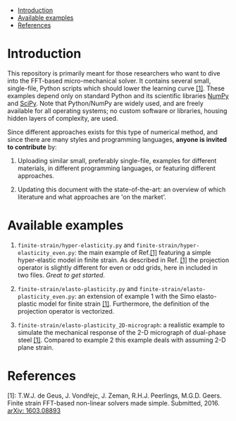 
<!-- MarkdownTOC -->

- [Introduction](#introduction)
- [Available examples](#available-examples)
- [References](#references)

<!-- /MarkdownTOC -->

# Introduction

This repository is primarily meant for those researchers who want to dive into the FFT-based micro-mechanical solver. It contains several small, single-file, Python scripts which should lower the learning curve [[1]](http://arxiv.org/abs/1603.08893). These examples depend only on standard Python and its scientific libraries [NumPy](http://www.numpy.org) and [SciPy](https://www.scipy.org). Note that Python/NumPy are widely used, and are freely available for all operating systems; no custom software or libraries, housing hidden layers of complexity, are used.

Since different approaches exists for this type of numerical method, and since there are many styles and programming languages, **anyone is invited to contribute** by:

1. Uploading similar small, preferably single-file, examples for different materials, in different programming languages, or featuring different approaches.

2. Updating this document with the state-of-the-art: an overview of which literature and what approaches are 'on the market'.

# Available examples

1. `finite-strain/hyper-elasticity.py` and `finite-strain/hyper-elasticity_even.py`: the main example of Ref.[[1]](http://arxiv.org/abs/1603.08893) featuring a simple hyper-elastic model in finite strain. As described in Ref. [[1]](http://arxiv.org/abs/1603.08893) the projection operator is slightly different for even or odd grids, here in included in two files. *Great to get started*.

2. `finite-strain/elasto-plasticity.py` and `finite-strain/elasto-plasticity_even.py`: an extension of example 1 with the Simo elasto-plastic model for finite strain [[1]](http://arxiv.org/abs/1603.08893). Furthermore, the definition of the projection operator is vectorized.

3. `finite-strain/elasto-plasticity_2D-micrograph`: a realistic example to simulate the mechanical response of the 2-D micrograph of dual-phase steel [[1]](http://arxiv.org/abs/1603.08893). Compared to example 2 this example deals with assuming 2-D plane strain.

# References

[1]: T.W.J. de Geus, J. Vondřejc, J. Zeman, R.H.J. Peerlings, M.G.D. Geers. Finite strain FFT-based non-linear solvers made simple. Submitted, 2016. [arXiv: 1603.08893](http://arxiv.org/abs/1603.08893)
